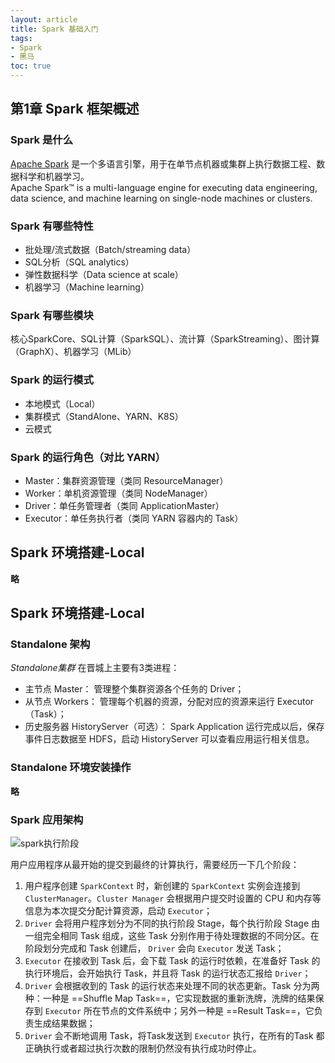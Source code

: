 ```yaml
---
layout: article
title: Spark 基础入门
tags: 
- Spark
- 黑马
toc: true
---
```


## 第1章 Spark 框架概述

### Spark 是什么

[Apache Spark](https://spark.apache.org) 是一个多语言引擎，用于在单节点机器或集群上执行数据工程、数据科学和机器学习。\
Apache Spark™ is a multi-language engine for executing data engineering, data science, and machine learning on single-node machines or clusters.

### Spark 有哪些特性

- 批处理/流式数据（Batch/streaming data）
- SQL分析（SQL analytics）
- 弹性数据科学（Data science at scale）
- 机器学习（Machine learning）

### Spark 有哪些模块

核心SparkCore、SQL计算（SparkSQL）、流计算（SparkStreaming）、图计算（GraphX）、机器学习（MLib）

### Spark 的运行模式

- 本地模式（Local）
- 集群模式（StandAlone、YARN、K8S）
- 云模式

### Spark 的运行角色（对比 YARN）

- Master：集群资源管理（类同 ResourceManager）
- Worker：单机资源管理（类同 NodeManager）
- Driver：单任务管理者（类同 ApplicationMaster）
- Executor：单任务执行者（类同 YARN 容器内的 Task）

## Spark 环境搭建-Local

**略**

## Spark 环境搭建-Local

### Standalone 架构

*Standalone集群* 在晋城上主要有3类进程：

- 主节点 Master：
管理整个集群资源各个任务的 Driver；
- 从节点 Workers：
管理每个机器的资源，分配对应的资源来运行 Executor（Task）；
- 历史服务器 HistoryServer（可选）：
Spark Application 运行完成以后，保存事件日志数据至 HDFS，启动 HistoryServer 可以查看应用运行相关信息。

### Standalone 环境安装操作

**略**

### Spark 应用架构

![spark执行阶段](https://raw.githubusercontent.com/cocotwp/cocotwp.github.io/master/assets/images/Spark执行阶段.png)

用户应用程序从最开始的提交到最终的计算执行，需要经历一下几个阶段：
1. 用户程序创建 `SparkContext` 时，新创建的 `SparkContext` 实例会连接到 `ClusterManager`。`Cluster Manager` 会根据用户提交时设置的 CPU 和内存等信息为本次提交分配计算资源，启动 `Executor`；
2. `Driver` 会将用户程序划分为不同的执行阶段 Stage，每个执行阶段 Stage 由一组完全相同 Task 组成，这些 Task 分别作用于待处理数据的不同分区。在阶段划分完成和 Task 创建后， `Driver` 会向 `Executor` 发送 Task；
3. `Executor` 在接收到 Task 后，会下载 Task 的运行时依赖，在准备好 Task 的执行环境后，会开始执行 Task，并且将 Task 的运行状态汇报给 `Driver`；
4. `Driver` 会根据收到的 Task 的运行状态来处理不同的状态更新。Task 分为两种：一种是 ==Shuffle Map Task==，它实现数据的重新洗牌，洗牌的结果保存到 `Executor` 所在节点的文件系统中；另外一种是 ==Result Task==，它负责生成结果数据；
5. `Driver` 会不断地调用 Task，将Task发送到 `Executor` 执行，在所有的Task 都正确执行或者超过执行次数的限制仍然没有执行成功时停止。